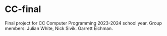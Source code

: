 # CC-final
Final project for CC Computer Programming 2023-2024 school year. Group members: Julian White, Nick Sivik. Garrett Eichman.
